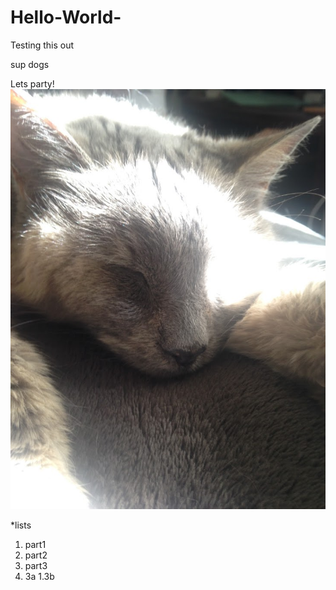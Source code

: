 # Hello-World-
Testing this out


sup dogs

Lets party!
<br>
![Beans](/IMG_9506.JPG)

*lists
1. part1
1. part2
1. part3
  1. 3a
  1.3b
